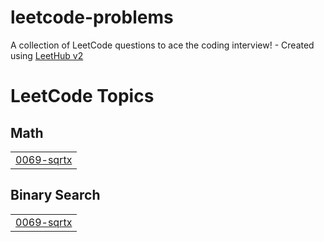 # leetcode-problems
A collection of LeetCode questions to ace the coding interview! - Created using [LeetHub v2](https://github.com/arunbhardwaj/LeetHub-2.0)

<!---LeetCode Topics Start-->
# LeetCode Topics
## Math
|  |
| ------- |
| [0069-sqrtx](https://github.com/nanduthota/leetcode-problems/tree/master/0069-sqrtx) |
## Binary Search
|  |
| ------- |
| [0069-sqrtx](https://github.com/nanduthota/leetcode-problems/tree/master/0069-sqrtx) |
<!---LeetCode Topics End-->